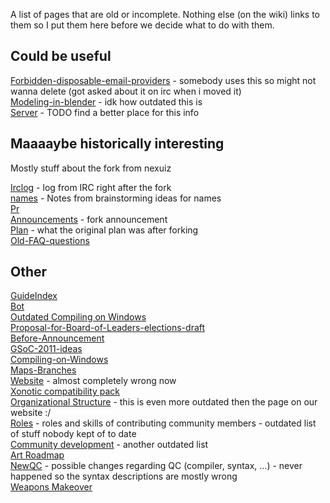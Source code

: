 A list of pages that are old or incomplete. Nothing else (on the wiki) links to them so I put them here before we decide what to do with them.


Could be useful
---------------

[Forbidden-disposable-email-providers](Forbidden-disposable-email-providers) - somebody uses this so might not wanna delete (got asked about it on irc when i moved it)  
[Modeling-in-blender](Modeling-in-blender) - idk how outdated this is  
[Server](Server) - TODO find a better place for this info 

Maaaaybe historically interesting
---------------------------------

Mostly stuff about the fork from nexuiz

[Irclog](Irclog) - log from IRC right after the fork  
[names](names) - Notes from brainstorming ideas for names  
[Pr](Pr)  
[Announcements](Announcements) - fork announcement  
[Plan](Plan) - what the original plan was after forking  
[Old-FAQ-questions](Old-FAQ-questions) 

Other
-----

[GuideIndex](GuideIndex)  
[Bot](Bot)  
[Outdated Compiling on Windows](Outdated-Compiling-on-Windows)  
[Proposal-for-Board-of-Leaders-elections-draft](Proposal-for-Board-of-Leaders-elections-draft)  
[Before-Announcement](Before-Announcement)  
[GSoC-2011-ideas](GSoC-2011-ideas)  
[Compiling-on-Windows](Compiling-on-Windows)  
[Maps-Branches](Maps-Branches)  
[Website](Website) - almost completely wrong now  
[Xonotic compatibility pack](Xonotic-compatibility-pack)  
[Organizational Structure](Organizational-Structure) - this is even more outdated then the page on our website :/  
[Roles](Roles) - roles and skills of contributing community members - outdated list of stuff nobody kept of to date  
[Community development](Community-development) - another outdated list  
[Art Roadmap](Art-Roadmap)  
[NewQC](NewQC) - possible changes regarding QC (compiler, syntax, …) - never happened so the syntax descriptions are mostly wrong  
[Weapons Makeover](Weapons-Makeover)  
